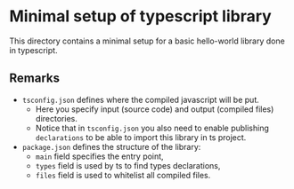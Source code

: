 # Minimal setup of typescript library
This directory contains a minimal setup for a basic hello-world library done in typescript.

## Remarks
- `tsconfig.json` defines where the compiled javascript will be put.
    - Here you specify input (source code) and output (compiled files) directories.
    - Notice that in `tsconfig.json` you also need to enable publishing `declarations` to be able to import this library in ts project.
- `package.json` defines the structure of the library:
    - `main` field specifies the entry point,
    - `types` field is used by ts to find types declarations,
    - `files` field is used to whitelist all compiled files.
